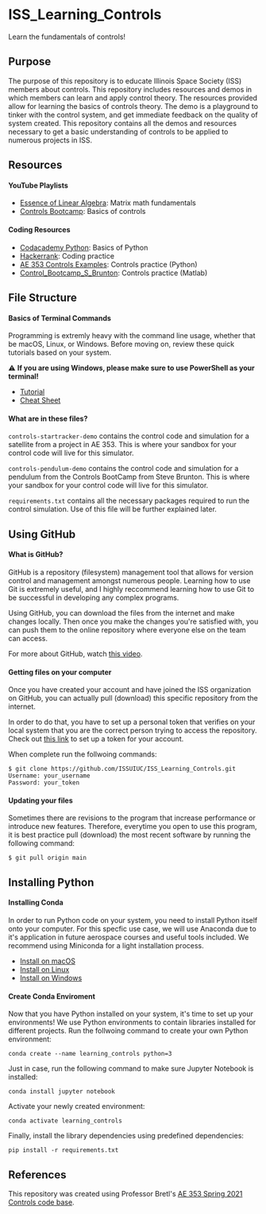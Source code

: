 # ISS_Learning_Controls
Learn the fundamentals of controls!

## Purpose

The purpose of this repository is to educate Illinois Space Society (ISS) members about controls. This repository includes resources and demos in which members can learn and apply control theory. The resources provided allow for learning the basics of controls theory. The demo is a playground to tinker with the control system, and get immediate feedback on the quality of system created. This repository contains all the demos and resources necessary to get a basic understanding of controls to be applied to numerous projects in ISS.

## Resources
#### YouTube Playlists

- [Essence of Linear Algebra](https://www.youtube.com/watch?v=kjBOesZCoqc&list=PL0-GT3co4r2y2YErbmuJw2L5tW4Ew2O5B): Matrix math fundamentals
- [Controls Bootcamp](https://www.youtube.com/watch?v=Pi7l8mMjYVE&list=PLMrJAkhIeNNR20Mz-VpzgfQs5zrYi085m): Basics of controls

#### Coding Resources

- [Codacademy Python](https://www.codecademy.com/learn/learn-python): Basics of Python
- [Hackerrank](https://www.hackerrank.com): Coding practice
- [AE 353 Controls Examples](https://github.com/tbretl/ae353-sp21/tree/main/examples): Controls practice (Python)
- [Control_Bootcamp_S_Brunton](https://github.com/bertozzijr/Control_Bootcamp_S_Brunton): Controls practice (Matlab)
## File Structure

#### Basics of Terminal Commands

Programming is extremly heavy with the command line usage, whether that be macOS, Linux, or Windows. Before moving on, review these quick tutorials based on your system. 

:warning: **If you are using Windows, please make sure to use PowerShell as your terminal!**

- [Tutorial](https://github.com/ISSUIUC/ISS_Learning_Controls.git)
- [Cheat Sheet](https://www.guru99.com/linux-commands-cheat-sheet.html)

#### What are in these files?

`controls-startracker-demo` contains the control code and simulation for a satellite from a project in AE 353. This is where your sandbox for your control code will live for this simulator. 

`controls-pendulum-demo` contains the control code and simulation for a pendulum from the Controls BootCamp from Steve Brunton. This is where your sandbox for your control code will live for this simulator. 

`requirements.txt` contains all the necessary packages required to run the control simulation. Use of this file will be further explained later. 

## Using GitHub

#### What is GitHub?

GitHub is a repository (filesystem) management tool that allows for version control and management amongst numerous people. Learning how to use Git is extremely useful, and I highly reccommend learning how to use Git to be successful in developing any complex programs.

Using GitHub, you can download the files from the internet and make changes locally. Then once you make the changes you're satisfied with, you can push them to the online repository where everyone else on the team can access.

For more about GitHub, watch [this video](https://www.youtube.com/watch?v=w3jLJU7DT5E).

#### Getting files on your computer

Once you have created your account and have joined the ISS organization on GitHub, you can actually pull (download) this specific repository from the internet.

In order to do that, you have to set up a personal token that verifies on your local system that you are the correct person trying to access the repository. Check out [this link](https://docs.github.com/en/github/authenticating-to-github/keeping-your-account-and-data-secure/creating-a-personal-access-token) to set up a token for your account. 

When complete run the follwoing commands:

```
$ git clone https://github.com/ISSUIUC/ISS_Learning_Controls.git
Username: your_username
Password: your_token
```

#### Updating your files

Sometimes there are revisions to the program that increase performance or introduce new features. Therefore, everytime you open to use this program, it is best practice pull (download) the most recent software by running the following command:

```
$ git pull origin main
```

## Installing Python

#### Installing Conda

In order to run Python code on your system, you need to install Python itself onto your computer. For this specfic use case, we will use Anaconda due to it's application in future aerospace courses and useful tools included. We recommend using Miniconda for a light installation process.

- [Install on macOS](https://docs.conda.io/projects/conda/en/latest/user-guide/install/macos.html)
- [Install on Linux](https://docs.conda.io/projects/conda/en/latest/user-guide/install/windows.html)
- [Install on Windows](https://docs.conda.io/projects/conda/en/latest/user-guide/install/linux.html)

#### Create Conda Enviroment 

Now that you have Python installed on your system, it's time to set up your environments! We use Python environments to contain libraries installed for different projects. Run the follwoing command to create your own Python environment:

```
conda create --name learning_controls python=3
```

Just in case, run the following command to make sure Jupyter Notebook is installed:
```
conda install jupyter notebook
````

Activate your newly created environment:

```
conda activate learning_controls
```

Finally, install the library dependencies using predefined dependencies:

```
pip install -r requirements.txt
```

## References

This repository was created using Professor Bretl's [AE 353 Spring 2021 Controls code base](https://github.com/tbretl/ae353-sp21).
